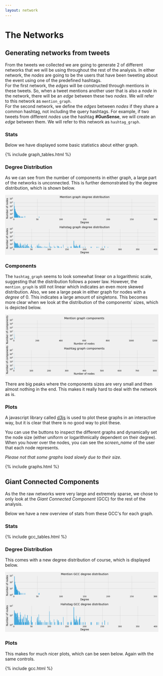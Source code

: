 ```yaml
---
layout: network
---
```


# The Networks

## Generating networks from tweets
From the tweets we collected we are going to generate 2 of different networks
that we will be using throughout the rest of the analysis. In either network,
the *nodes* are going to be the users that have been tweeting about the event
using one of the predefined hashtags.   
For the first network, the *edges* will be constructed through mentions in these
tweets. So, when a tweet mentions another user that is also a *node* in the
network, there will be an *edge* between these two *nodes*. We will refer to
this network as `mention_graph`.   
For the second network, we define the *edges* between *nodes* if they share a
common hashtag, not including the query hashtags. For example, if two tweets
from different *nodes* use the hashtag **#GunSense**, we will create an *edge*
between them. We will refer to this network as `hashtag_graph`.

### Stats
Below we have displayed some basic statistics about either graph.

{% include graph_tables.html %}

### Degree Distribution

As we can see from the number of components in either graph, a large part of
the networks is unconnected. This is further demonstrated by the degree
distribution, which is shown below.

![degree_distribution](images/graphs_degree_distribution.png)

### Components

The `hashtag_graph` seems to look somewhat linear on a logarithmic scale,
suggesting that the distribution follows a power law. However, the `mention_graph`
is still not linear which indicates an even more skewed distribution. Also,
we see a large peak in either graph for nodes with a *degree* of 0. This indicates
a large amount of singletons. This becomes more clear when we look at the
distribution of the components' sizes, which is depicted below.

![components_size](images/graphs_component_size.png)

There are big peaks where the components sizes are very small and then almost
nothing in the end. This makes it really hard to deal with the network as is.

### Plots

A javascript library called [d3js](www.d3js.org) is used to plot these graphs
in an interactive way, but it is clear that there is no good way to plot these.

You can use the buttons to inspect the different graphs and dynamically set
the node size (either uniform or logarithmically dependent on their degree).
When you hover over the nodes, you can see the *screen_name* of the user that
each node represents.

*Please not that some graphs load slowly due to their size.*

{% include graphs.html %}

## Giant Connected Components

As the the raw networks were very large and extremely sparse, we chose to only
look at the *Giant Connected Component* (GCC) for the rest of the analysis.

Below we have a new overview of stats from these GCC's for each graph.
### Stats
{% include gcc_tables.html %}

### Degree Distribution

This comes with a new degree distribution of course, which is displayed below.

![gcc_degree_dist](images/gcc_degree_distribution.png)

### Plots

This makes for much nicer plots, which can be seen below. Again with the same
controls.

{% include gcc.html %}
